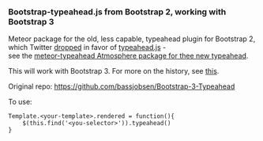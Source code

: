 ### Bootstrap-typeahead.js from Bootstrap 2, working with Bootstrap 3

Meteor package for the old, less capable, typeahead plugin for Bootstrap 2, which Twitter [dropped](https://github.com/twbs/bootstrap/issues/7805) in favor of [typeahead.js](https://github.com/twitter/typeahead.js/) -  
see the [meteor-typeahead Atmosphere package for thee new typeahead](https://github.com/sergeyt/meteor-typeahead).

This  will work with Bootstrap 3. For more on the history, see [this](https://github.com/JustinSGray/meteor-Bootstrap-3-Typeahead/issues/1#issuecomment-36574822).

Original repo: https://github.com/bassjobsen/Bootstrap-3-Typeahead

To use: 

    Template.<your-template>.rendered = function(){
        $(this.find('<you-selector>')).typeahead()
    }


